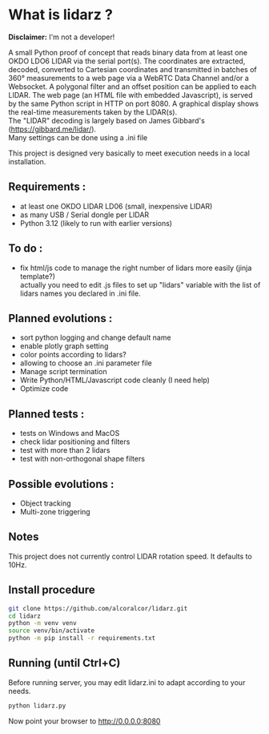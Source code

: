 # What is lidarz ?  
**Disclaimer:** I'm not a developer!  

A small Python proof of concept that reads binary data from at least one OKDO LDO6 LIDAR via the serial port(s).
The coordinates are extracted, decoded, converted to Cartesian coordinates and transmitted in batches of 360° measurements to a web page via a WebRTC Data Channel and/or a Websocket.
A polygonal filter and an offset position can be applied to each LIDAR.
The web page (an HTML file with embedded Javascript), is served by the same Python script in HTTP on port 8080. A graphical display shows the real-time measurements taken by the LIDAR(s).  
The "LIDAR" decoding is largely based on James Gibbard's (https://gibbard.me/lidar/).  
Many settings can be done using a .ini file

This project is designed very basically to meet execution needs in a local installation.

## Requirements :
- at least one OKDO LIDAR LD06 (small, inexpensive LIDAR)  
- as many USB / Serial dongle per LIDAR  
- Python 3.12 (likely to run with earlier versions)  

## To do :  
- fix html/js code to manage the right number of lidars more easily (jinja template?)  
  actually you need to edit .js files to set up "lidars" variable with the list of lidars names you declared in .ini file.

## Planned evolutions :
- sort python logging and change default name
- enable plotly graph setting
- color points according to lidars?
- allowing to choose an .ini parameter file
- Manage script termination
- Write Python/HTML/Javascript code cleanly (I need help)
- Optimize code

## Planned tests :
- tests on Windows and MacOS
- check lidar positioning and filters
- test with more than 2 lidars
- test with non-orthogonal shape filters

## Possible evolutions :
- Object tracking
- Multi-zone triggering

## Notes  
This project does not currently control LIDAR rotation speed. It defaults to 10Hz.

## Install procedure  
```bash
git clone https://github.com/alcoralcor/lidarz.git
cd lidarz
python -m venv venv
source venv/bin/activate
python -m pip install -r requirements.txt
```

## Running (until Ctrl+C)
Before running server, you may edit lidarz.ini to adapt according to your needs.
  
```bash
python lidarz.py
```
Now point your browser to http://0.0.0.0:8080 
